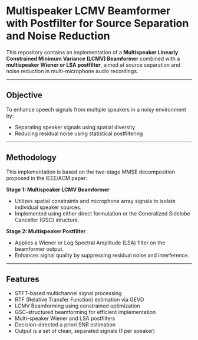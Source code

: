 # Multispeaker LCMV Beamformer with Postfilter for Source Separation and Noise Reduction

This repository contains an implementation of a **Multispeaker Linearly Constrained Minimum Variance (LCMV) Beamformer** combined with a **multispeaker Wiener or LSA postfilter**, aimed at source separation and noise reduction in multi-microphone audio recordings.

---

## Objective

To enhance speech signals from multiple speakers in a noisy environment by:
- Separating speaker signals using spatial diversity
- Reducing residual noise using statistical postfiltering

---

## Methodology

This implementation is based on the two-stage MMSE decomposition proposed in the IEEE/ACM paper:

**Stage 1: Multispeaker LCMV Beamformer**
- Utilizes spatial constraints and microphone array signals to isolate individual speaker sources.
- Implemented using either direct formulation or the Generalized Sidelobe Canceller (GSC) structure.

**Stage 2: Multispeaker Postfilter**
- Applies a Wiener or Log Spectral Amplitude (LSA) filter on the beamformer output.
- Enhances signal quality by suppressing residual noise and interference.

---

## Features

-  STFT-based multichannel signal processing
-  RTF (Relative Transfer Function) estimation via GEVD
-  LCMV Beamforming using constrained optimization
-  GSC-structured beamforming for efficient implementation
-  Multi-speaker Wiener and LSA postfilters
-  Decision-directed a priori SNR estimation
-  Output is a set of clean, separated signals (1 per speaker)



